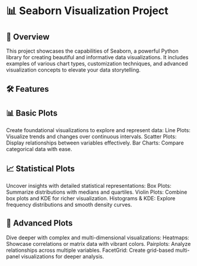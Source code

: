 # 📊 Seaborn Visualization Project

## 📌 Overview
This project showcases the capabilities of Seaborn, a powerful Python library for creating beautiful and informative data visualizations. It includes examples of various chart types, customization techniques, and advanced visualization concepts to elevate your data storytelling.

## 🛠️ Features

## 📊 Basic Plots
Create foundational visualizations to explore and represent data:
Line Plots: Visualize trends and changes over continuous intervals.
Scatter Plots: Display relationships between variables effectively.
Bar Charts: Compare categorical data with ease.

## 📈 Statistical Plots
Uncover insights with detailed statistical representations:
Box Plots: Summarize distributions with medians and quartiles.
Violin Plots: Combine box plots and KDE for richer visualization.
Histograms & KDE: Explore frequency distributions and smooth density curves.

## 🚀 Advanced Plots
Dive deeper with complex and multi-dimensional visualizations:
Heatmaps: Showcase correlations or matrix data with vibrant colors.
Pairplots: Analyze relationships across multiple variables.
FacetGrid: Create grid-based multi-panel visualizations for deeper analysis.
